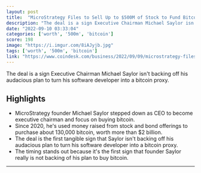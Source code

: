 ```yaml
---
layout: post
title:  "MicroStrategy Files to Sell Up to $500M of Stock to Fund Bitcoin Purchases"
description: "The deal is a sign Executive Chairman Michael Saylor isn't backing off his audacious plan to turn his software developer into a bitcoin proxy."
date: "2022-09-10 03:33:04"
categories: ['worth', '500m', 'bitcoin']
score: 198
image: "https://i.imgur.com/8iAJyjb.jpg"
tags: ['worth', '500m', 'bitcoin']
link: "https://www.coindesk.com/business/2022/09/09/microstrategy-files-for-stock-offering-of-up-to-500m-in-part-to-buy-additional-bitcoin/?utm_medium=referral&amp;utm_source=feedly&amp;utm_campaign=headlines"
---
```


The deal is a sign Executive Chairman Michael Saylor isn't backing off his audacious plan to turn his software developer into a bitcoin proxy.

## Highlights

- MicroStrategy founder Michael Saylor stepped down as CEO to become executive chairman and focus on buying bitcoin.
- Since 2020, he's used money raised from stock and bond offerings to purchase about 130,000 bitcoin, worth more than $2 billion.
- The deal is the first tangible sign that Saylor isn't backing off his audacious plan to turn his software developer into a bitcoin proxy.
- The timing stands out because it's the first sign that founder Saylor really is not backing of his plan to buy bitcoin.

---
